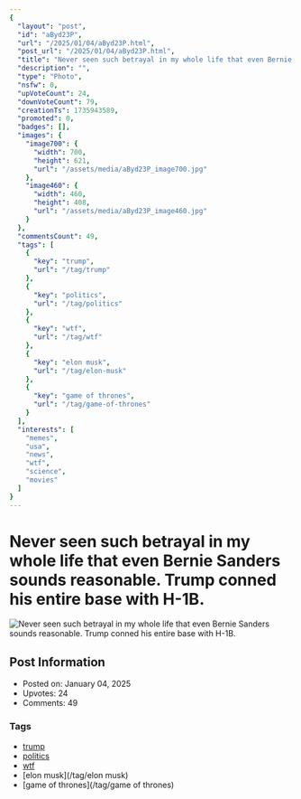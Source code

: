 ```yaml
---
{
  "layout": "post",
  "id": "aByd23P",
  "url": "/2025/01/04/aByd23P.html",
  "post_url": "/2025/01/04/aByd23P.html",
  "title": "Never seen such betrayal in my whole life that even Bernie Sanders sounds reasonable. Trump conned his entire base with H-1B.",
  "description": "",
  "type": "Photo",
  "nsfw": 0,
  "upVoteCount": 24,
  "downVoteCount": 79,
  "creationTs": 1735943589,
  "promoted": 0,
  "badges": [],
  "images": {
    "image700": {
      "width": 700,
      "height": 621,
      "url": "/assets/media/aByd23P_image700.jpg"
    },
    "image460": {
      "width": 460,
      "height": 408,
      "url": "/assets/media/aByd23P_image460.jpg"
    }
  },
  "commentsCount": 49,
  "tags": [
    {
      "key": "trump",
      "url": "/tag/trump"
    },
    {
      "key": "politics",
      "url": "/tag/politics"
    },
    {
      "key": "wtf",
      "url": "/tag/wtf"
    },
    {
      "key": "elon musk",
      "url": "/tag/elon-musk"
    },
    {
      "key": "game of thrones",
      "url": "/tag/game-of-thrones"
    }
  ],
  "interests": [
    "memes",
    "usa",
    "news",
    "wtf",
    "science",
    "movies"
  ]
}
---
```


# Never seen such betrayal in my whole life that even Bernie Sanders sounds reasonable. Trump conned his entire base with H-1B.

![Never seen such betrayal in my whole life that even Bernie Sanders sounds reasonable. Trump conned his entire base with H-1B.](/assets/media/aByd23P_image700.jpg)

## Post Information

- Posted on: January 04, 2025
- Upvotes: 24
- Comments: 49

### Tags

- [trump](/tag/trump)
- [politics](/tag/politics)
- [wtf](/tag/wtf)
- [elon musk](/tag/elon musk)
- [game of thrones](/tag/game of thrones)
